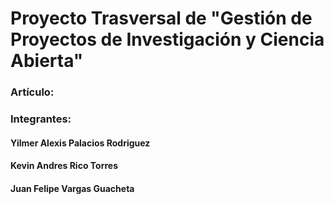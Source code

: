 # Proyecto Trasversal de "Gestión de Proyectos de Investigación y Ciencia Abierta"

### Artículo:

### Integrantes:
#### Yilmer Alexis Palacios Rodriguez
#### Kevin Andres Rico Torres
#### Juan Felipe Vargas Guacheta

